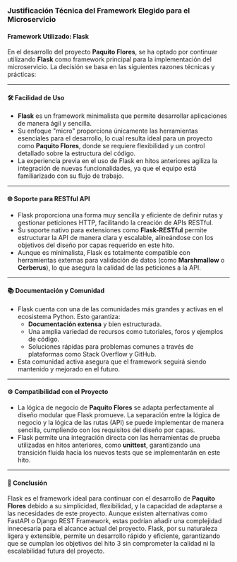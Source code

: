 ### Justificación Técnica del Framework Elegido para el Microservicio

#### Framework Utilizado: **Flask**

En el desarrollo del proyecto **Paquito Flores**, se ha optado por continuar utilizando **Flask** como framework principal para la implementación del microservicio. La decisión se basa en las siguientes razones técnicas y prácticas:

---

#### 🛠️ **Facilidad de Uso**
- **Flask** es un framework minimalista que permite desarrollar aplicaciones de manera ágil y sencilla. 
- Su enfoque "micro" proporciona únicamente las herramientas esenciales para el desarrollo, lo cual resulta ideal para un proyecto como **Paquito Flores**, donde se requiere flexibilidad y un control detallado sobre la estructura del código.
- La experiencia previa en el uso de Flask en hitos anteriores agiliza la integración de nuevas funcionalidades, ya que el equipo está familiarizado con su flujo de trabajo.

---

#### 🌐 **Soporte para RESTful API**
- Flask proporciona una forma muy sencilla y eficiente de definir rutas y gestionar peticiones HTTP, facilitando la creación de APIs RESTful.
- Su soporte nativo para extensiones como **Flask-RESTful** permite estructurar la API de manera clara y escalable, alineándose con los objetivos del diseño por capas requerido en este hito.
- Aunque es minimalista, Flask es totalmente compatible con herramientas externas para validación de datos (como **Marshmallow** o **Cerberus**), lo que asegura la calidad de las peticiones a la API.

---

#### 📚 **Documentación y Comunidad**
- Flask cuenta con una de las comunidades más grandes y activas en el ecosistema Python. Esto garantiza:
  - **Documentación extensa** y bien estructurada.
  - Una amplia variedad de recursos como tutoriales, foros y ejemplos de código.
  - Soluciones rápidas para problemas comunes a través de plataformas como Stack Overflow y GitHub.
- Esta comunidad activa asegura que el framework seguirá siendo mantenido y mejorado en el futuro.

---

#### ⚙️ **Compatibilidad con el Proyecto**
- La lógica de negocio de **Paquito Flores** se adapta perfectamente al diseño modular que Flask promueve. La separación entre la lógica de negocio y la lógica de las rutas (API) se puede implementar de manera sencilla, cumpliendo con los requisitos del diseño por capas.
- Flask permite una integración directa con las herramientas de prueba utilizadas en hitos anteriores, como **unittest**, garantizando una transición fluida hacia los nuevos tests que se implementarán en este hito.

---

#### 🎯 **Conclusión**
Flask es el framework ideal para continuar con el desarrollo de **Paquito Flores** debido a su simplicidad, flexibilidad, y la capacidad de adaptarse a las necesidades de este proyecto. Aunque existen alternativas como FastAPI o Django REST Framework, estas podrían añadir una complejidad innecesaria para el alcance actual del proyecto. Flask, por su naturaleza ligera y extensible, permite un desarrollo rápido y eficiente, garantizando que se cumplan los objetivos del hito 3 sin comprometer la calidad ni la escalabilidad futura del proyecto.
